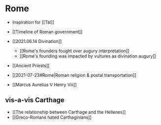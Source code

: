 # Rome
* Inspiration for [[Tal]]

* [[Timeline of Roman government]]
* [[2021.06.14 Divination]]
	* [[Rome's founders fought over augury interpretation]]
	* [[Rome's founding was impacted by vultures as divination augury]]
* [[Ancient Priests]]
* [[2021-07-23#Rome|Roman religion & postal transportation]]
* [[Marcus Aurelius V Henry Viii]]

## vis-a-vis Carthage
* [[The relationship between Carthage and the Hellenes]]
* [[Greco-Romans hated Carthaginians]]
